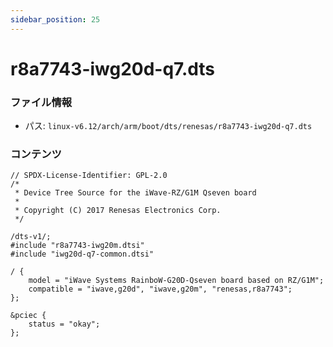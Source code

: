 ```yaml
---
sidebar_position: 25
---
```

# r8a7743-iwg20d-q7.dts

### ファイル情報

- パス: `linux-v6.12/arch/arm/boot/dts/renesas/r8a7743-iwg20d-q7.dts`

### コンテンツ

```dts
// SPDX-License-Identifier: GPL-2.0
/*
 * Device Tree Source for the iWave-RZ/G1M Qseven board
 *
 * Copyright (C) 2017 Renesas Electronics Corp.
 */

/dts-v1/;
#include "r8a7743-iwg20m.dtsi"
#include "iwg20d-q7-common.dtsi"

/ {
	model = "iWave Systems RainboW-G20D-Qseven board based on RZ/G1M";
	compatible = "iwave,g20d", "iwave,g20m", "renesas,r8a7743";
};

&pciec {
	status = "okay";
};

```
